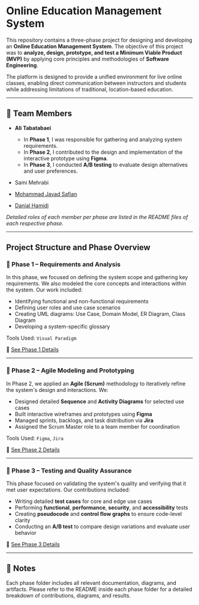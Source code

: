 # Online Education Management System

This repository contains a three-phase project for designing and developing an **Online Education Management System**. The objective of this project was to **analyze, design, prototype, and test a Minimum Viable Product (MVP)** by applying core principles and methodologies of **Software Engineering**.

The platform is designed to provide a unified environment for live online classes, enabling direct communication between instructors and students while addressing limitations of traditional, location-based education.

---

## 👥 Team Members

- **Ali Tabatabaei**  
  - In **Phase 1**, I was responsible for gathering and analyzing system requirements.  
  - In **Phase 2**, I contributed to the design and implementation of the interactive prototype using **Figma**.
  - In **Phase 3**, I conducted **A/B testing** to evaluate design alternatives and user preferences.

- Sami Mehrabi  
- [Mohammad Javad Safian](https://github.com/mjsafy)
- [Danial Hamidi](https://github.com/mdanialh)

*Detailed roles of each member per phase are listed in the README files of each respective phase.*

---

## Project Structure and Phase Overview

### 📁 Phase 1 – Requirements and Analysis

In this phase, we focused on defining the system scope and gathering key requirements. We also modeled the core concepts and interactions within the system. Our work included:

- Identifying functional and non-functional requirements
- Defining user roles and use case scenarios
- Creating UML diagrams: Use Case, Domain Model, ER Diagram, Class Diagram
- Developing a system-specific glossary

Tools Used: `Visual Paradigm`

📂 [See Phase 1 Details](./PHASE1)

---

### 📁 Phase 2 – Agile Modeling and Prototyping

In Phase 2, we applied an **Agile (Scrum)** methodology to iteratively refine the system's design and interactions. We:

- Designed detailed **Sequence** and **Activity Diagrams** for selected use cases
- Built interactive wireframes and prototypes using **Figma**
- Managed sprints, backlogs, and task distribution via **Jira**
- Assigned the Scrum Master role to a team member for coordination

Tools Used: `Figma`, `Jira`

📂 [See Phase 2 Details](./PHASE2)

---

### 📁 Phase 3 – Testing and Quality Assurance

This phase focused on validating the system's quality and verifying that it met user expectations. Our contributions included:

- Writing detailed **test cases** for core and edge use cases
- Performing **functional**, **performance**, **security**, and **accessibility** tests
- Creating **pseudocode** and **control flow graphs** to ensure code-level clarity
- Conducting an **A/B test** to compare design variations and evaluate user behavior

📂 [See Phase 3 Details](./PHASE3)

---

## 📌 Notes

Each phase folder includes all relevant documentation, diagrams, and artifacts. Please refer to the README inside each phase folder for a detailed breakdown of contributions, diagrams, and results.
